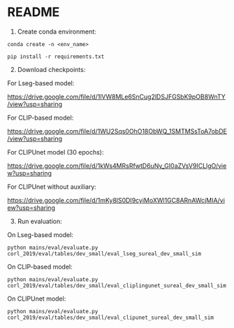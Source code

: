 # README

1. Create conda environment:

`conda create -n <env_name>`

`pip install -r requirements.txt`

2. Download checkpoints:

For Lseg-based model:

https://drive.google.com/file/d/1lVW8MLe6SnCug2lDSJFGSbK9pOB8WnTY/view?usp=sharing

For CLIP-based model:

https://drive.google.com/file/d/1WU2Sqs0OhO18ObWQ_1SMTMSsToA7obDE/view?usp=sharing

For CLIPUnet model (30 epochs):

https://drive.google.com/file/d/1kWs4MRsRfwtD6uNy_GI0aZVsV9ICLlgO/view?usp=sharing

For CLIPUnet without auxiliary:

https://drive.google.com/file/d/1mKy8lS0DI9cyiMoXWl1GC8ARnAWcjMIA/view?usp=sharing

3. Run evaluation:

On Lseg-based model:

`python mains/eval/evaluate.py corl_2019/eval/tables/dev_small/eval_lseg_sureal_dev_small_sim`

On CLIP-based model:

`python mains/eval/evaluate.py corl_2019/eval/tables/dev_small/eval_cliplingunet_sureal_dev_small_sim`

On CLIPUnet model:

`python mains/eval/evaluate.py corl_2019/eval/tables/dev_small/eval_clipunet_sureal_dev_small_sim`
